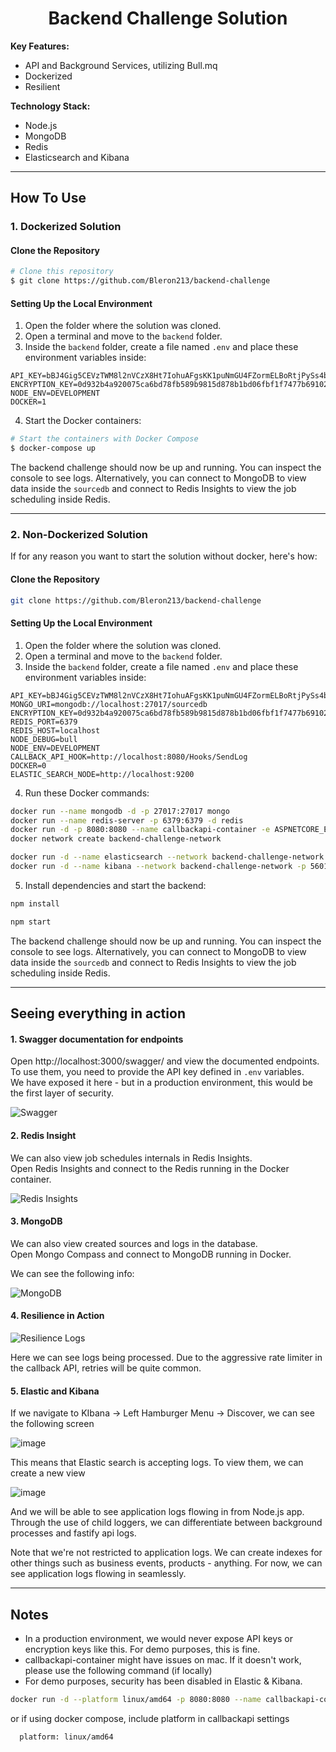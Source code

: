 <h1 align="center">
  Backend Challenge Solution
</h1>

<strong>Key Features:</strong><br>
* API and Background Services, utilizing Bull.mq<br>
* Dockerized<br>
* Resilient<br>

<strong>Technology Stack:</strong><br>
* Node.js<br>
* MongoDB<br>
* Redis<br>
* Elasticsearch and Kibana <br>

---

## How To Use

### 1. Dockerized Solution

#### Clone the Repository

```bash
# Clone this repository
$ git clone https://github.com/Bleron213/backend-challenge
```

#### Setting Up the Local Environment

1. Open the folder where the solution was cloned.
2. Open a terminal and move to the `backend` folder.
3. Inside the `backend` folder, create a file named `.env` and place these environment variables inside:

```dotenv
API_KEY=bBJ4Gig5CEVzTWM8l2nVCzX8Ht7IohuAFgsKK1puNmGU4FZormELBoRtjPySs4bAX6st4VOO2Vx8CSxoiQQuzWrrhEWlw2mwF17Boo5hun9Wo0RZZGhgsoK7uXSBD8AR
ENCRYPTION_KEY=0d932b4a920075ca6bd78fb589b9815d878b1bd06fbf1f7477b69102e8967908
NODE_ENV=DEVELOPMENT
DOCKER=1
```

4. Start the Docker containers:

```bash
# Start the containers with Docker Compose
$ docker-compose up
```

The backend challenge should now be up and running. You can inspect the console to see logs. Alternatively, you can connect to MongoDB to view data inside the `sourcedb` and connect to Redis Insights to view the job scheduling inside Redis.

---

### 2. Non-Dockerized Solution

If for any reason you want to start the solution without docker, here's how:

#### Clone the Repository

```bash
git clone https://github.com/Bleron213/backend-challenge
```

#### Setting Up the Local Environment

1. Open the folder where the solution was cloned.
2. Open a terminal and move to the `backend` folder.
3. Inside the `backend` folder, create a file named `.env` and place these environment variables inside:

```dotenv
API_KEY=bBJ4Gig5CEVzTWM8l2nVCzX8Ht7IohuAFgsKK1puNmGU4FZormELBoRtjPySs4bAX6st4VOO2Vx8CSxoiQQuzWrrhEWlw2mwF17Boo5hun9Wo0RZZGhgsoK7uXSBD8AR
MONGO_URI=mongodb://localhost:27017/sourcedb
ENCRYPTION_KEY=0d932b4a920075ca6bd78fb589b9815d878b1bd06fbf1f7477b69102e8967908
REDIS_PORT=6379
REDIS_HOST=localhost
NODE_DEBUG=bull
NODE_ENV=DEVELOPMENT
CALLBACK_API_HOOK=http://localhost:8080/Hooks/SendLog
DOCKER=0
ELASTIC_SEARCH_NODE=http://localhost:9200

```

4. Run these Docker commands:

```bash
docker run --name mongodb -d -p 27017:27017 mongo
docker run --name redis-server -p 6379:6379 -d redis
docker run -d -p 8080:8080 --name callbackapi-container -e ASPNETCORE_ENVIRONMENT=Development bleronqorri/callbackapi:latest
docker network create backend-challenge-network

docker run -d --name elasticsearch --network backend-challenge-network -e "discovery.type=single-node" -e "xpack.security.enabled=false" -p 9200:9200 docker.elastic.co/elasticsearch/elasticsearch:8.3.3
docker run -d --name kibana --network backend-challenge-network -p 5601:5601 -e ELASTICSEARCH_HOSTS="http://elasticsearch:9200" -e XPACK_SECURITY_ENABLED=false docker.elastic.co/kibana/kibana:8.3.3
```

5. Install dependencies and start the backend:

```bash
npm install
```

```bash
npm start
```

The backend challenge should now be up and running. You can inspect the console to see logs. Alternatively, you can connect to MongoDB to view data inside the `sourcedb` and connect to Redis Insights to view the job scheduling inside Redis.

---

## Seeing everything in action

#### 1. Swagger documentation for endpoints

Open http://localhost:3000/swagger/ and view the documented endpoints.  
To use them, you need to provide the API key defined in `.env` variables.  
We have exposed it here - but in a production environment, this would be the first layer of security.

![Swagger](https://github.com/user-attachments/assets/85d4b55b-7925-469a-a31a-b597b0bd9d8d)

#### 2. Redis Insight

We can also view job schedules internals in Redis Insights.  
Open Redis Insights and connect to the Redis running in the Docker container.

![Redis Insights](https://github.com/user-attachments/assets/1e476a03-a521-4472-b5bd-c71f2b2e22ea)

#### 3. MongoDB

We can also view created sources and logs in the database.  
Open Mongo Compass and connect to MongoDB running in Docker.  

We can see the following info:

![MongoDB](https://github.com/user-attachments/assets/8cdb36d7-75e9-4b24-9f3a-c86f674ccfac)

#### 4. Resilience in Action

![Resilience Logs](https://github.com/user-attachments/assets/23b52a9a-f5e6-4c0a-a12c-ff87dee9a704)

Here we can see logs being processed. Due to the aggressive rate limiter in the callback API, retries will be quite common.

#### 5. Elastic and Kibana

If we navigate to KIbana -> Left Hamburger Menu -> Discover, we can see the following screen

![image](https://github.com/user-attachments/assets/5a3adbca-beea-4e7c-b70b-51579e86ba6c)

This means that Elastic search is accepting logs. To view them, we can create a new view

![image](https://github.com/user-attachments/assets/28242240-8ef9-4381-973b-23f1900ee641)

And we will be able to see application logs flowing in from Node.js app. Through the use of child loggers, we can differentiate between background processes and fastify api logs.

Note that we're not restricted to application logs. We can create indexes for other things such as business events, products - anything. For now, we can see application logs flowing in seamlessly.

---

## Notes

- In a production environment, we would never expose API keys or encryption keys like this. For demo purposes, this is fine.
- callbackapi-container might have issues on mac. If it doesn't work, please use the following command (if locally)
- For demo purposes, security has been disabled in Elastic & Kibana.

```bash
docker run -d --platform linux/amd64 -p 8080:8080 --name callbackapi-container -e ASPNETCORE_ENVIRONMENT=Development bleronqorri/callbackapi:latest
```

or if using docker compose, include platform in callbackapi settings

```bash
  platform: linux/amd64
```
